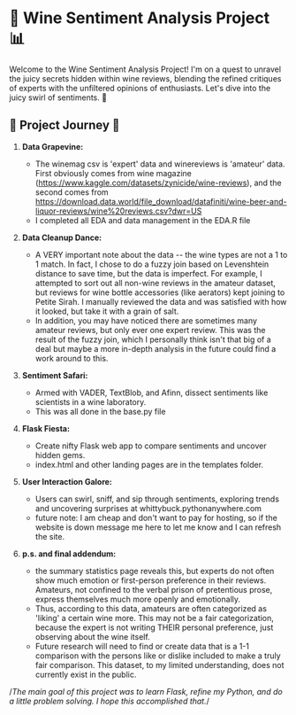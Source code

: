 # 🍷 Wine Sentiment Analysis Project 📊

Welcome to the Wine Sentiment Analysis Project! I'm on a quest to unravel the juicy secrets hidden within wine reviews, blending the refined critiques of experts with the unfiltered opinions of enthusiasts. Let's dive into the juicy swirl of sentiments. 🌟

## 🚀 Project Journey 🍇

1. **Data Grapevine:**
   - The winemag csv is 'expert' data and winereviews is 'amateur' data. First obviously comes from wine magazine (https://www.kaggle.com/datasets/zynicide/wine-reviews), and the second comes from https://download.data.world/file_download/datafiniti/wine-beer-and-liquor-reviews/wine%20reviews.csv?dwr=US
   - I completed all EDA and data management in the EDA.R file

2. **Data Cleanup Dance:**
   - A VERY important note about the data -- the wine types are not a 1 to 1 match. In fact, I chose to do a fuzzy join based on Levenshtein distance to save time, but the data is imperfect. For example, I attempted to sort out all non-wine reviews in the amateur dataset, but reviews for wine bottle accessories (like aerators) kept joining to Petite Sirah. I manually reviewed the data and was satisfied with how it looked, but take it with a grain of salt.
   - In addition, you may have noticed there are sometimes many amateur reviews, but only ever one expert review. This was the result of the fuzzy join, which I personally think isn't that big of a deal but maybe a more in-depth analysis in the future could find a work around to this.

3. **Sentiment Safari:**
   - Armed with VADER, TextBlob, and Afinn, dissect sentiments like scientists in a wine laboratory.
   - This was all done in the base.py file

4. **Flask Fiesta:**
   - Create nifty Flask web app to compare sentiments and uncover hidden gems.
   - index.html and other landing pages are in the templates folder.

5. **User Interaction Galore:**
   - Users can swirl, sniff, and sip through sentiments, exploring trends and uncovering surprises at whittybuck.pythonanywhere.com
   - future note: I am cheap and don't want to pay for hosting, so if the website is down message me here to let me know and I can refresh the site.

6. **p.s. and final addendum:**
   - the summary statistics page reveals this, but experts do not often show much emotion or first-person preference in their reviews. Amateurs, not confined to the verbal prison of pretentious prose, express themselves much more openly and emotionally.
   - Thus, according to this data, amateurs are often categorized as 'liking' a certain wine more. This may not be a fair categorization, because the expert is not writing THEIR personal preference, just observing about the wine itself.
   - Future research will need to find or create data that is a 1-1 comparison with the persons like or dislike included to make a truly fair comparison. This dataset, to my limited understanding, does not currently exist in the public. 

  /*The main goal of this project was to learn Flask, refine my Python, and do a little problem solving. I hope this accomplished that.*/
